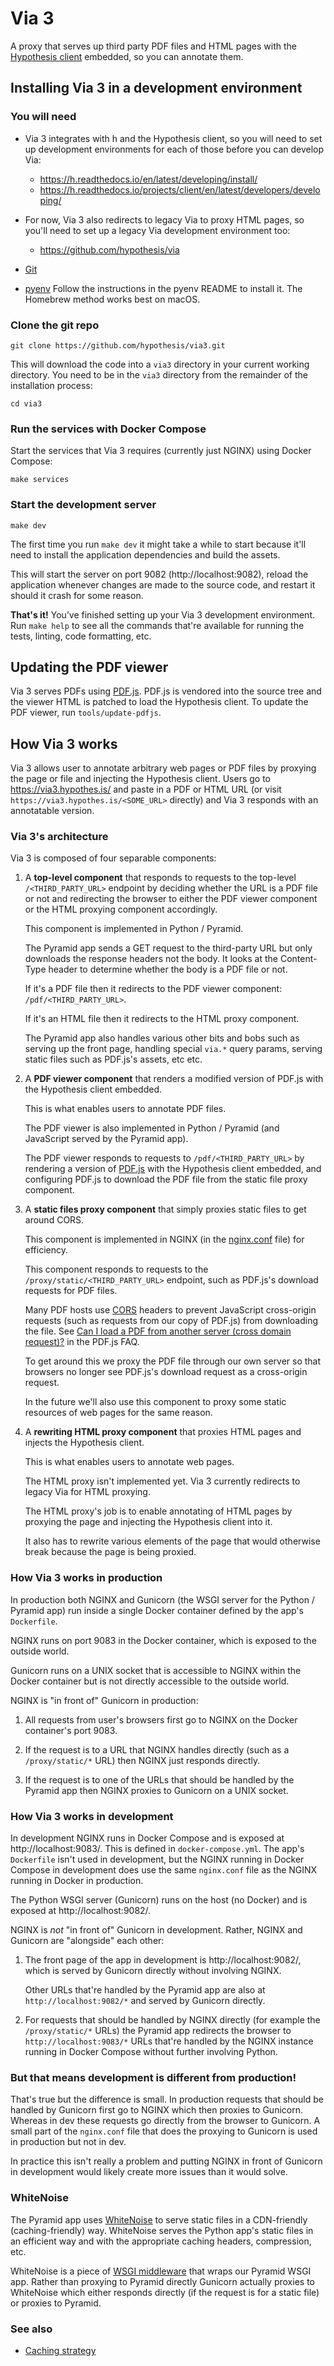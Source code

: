 Via 3
=====

A proxy that serves up third party PDF files and HTML pages with the
[Hypothesis client](https://github.com/hypothesis/client) embedded, so you can
annotate them.

Installing Via 3 in a development environment
---------------------------------------------

### You will need

* Via 3 integrates with h and the Hypothesis client, so you will need to
  set up development environments for each of those before you can develop Via:

  * https://h.readthedocs.io/en/latest/developing/install/
  * https://h.readthedocs.io/projects/client/en/latest/developers/developing/

* For now, Via 3 also redirects to legacy Via to proxy HTML pages, so you'll
  need to set up a legacy Via development environment too:

  * https://github.com/hypothesis/via

* [Git](https://git-scm.com/)

* [pyenv](https://github.com/pyenv/pyenv)
  Follow the instructions in the pyenv README to install it.
  The Homebrew method works best on macOS.

### Clone the git repo

    git clone https://github.com/hypothesis/via3.git

This will download the code into a `via3` directory in your current working
directory. You need to be in the `via3` directory from the remainder of the
installation process:

    cd via3

### Run the services with Docker Compose

Start the services that Via 3 requires (currently just NGINX) using Docker
Compose:

    make services

### Start the development server

    make dev

The first time you run `make dev` it might take a while to start because it'll
need to install the application dependencies and build the assets.

This will start the server on port 9082 (http://localhost:9082), reload the
application whenever changes are made to the source code, and restart it should
it crash for some reason.

**That's it!** You’ve finished setting up your Via 3 development environment. Run
`make help` to see all the commands that're available for running the tests,
linting, code formatting, etc.

Updating the PDF viewer
-----------------------

Via 3 serves PDFs using [PDF.js](https://mozilla.github.io/pdf.js/). PDF.js is
vendored into the source tree and the viewer HTML is patched to load the Hypothesis
client. To update the PDF viewer, run `tools/update-pdfjs`.

How Via 3 works
---------------

Via 3 allows user to annotate arbitrary web pages or PDF files by proxying the
page or file and injecting the Hypothesis client. Users go to
<https://via3.hypothes.is/> and paste in a PDF or HTML URL (or visit
`https://via3.hypothes.is/<SOME_URL>` directly) and Via 3 responds with an
annotatable version.

### Via 3's architecture

Via 3 is composed of four separable components:

1. A **top-level component** that responds to requests to the top-level
   `/<THIRD_PARTY_URL>` endpoint by deciding whether the URL is a PDF file or
   not and redirecting the browser to either the PDF viewer component or the
   HTML proxying component accordingly.

   This component is implemented in Python / Pyramid.

   The Pyramid app sends a GET request to the third-party URL but only
   downloads the response headers not the body. It looks at the Content-Type
   header to determine whether the body is a PDF file or not.

   If it's a PDF file then it redirects to the PDF viewer component:
   `/pdf/<THIRD_PARTY_URL>`.

   If it's an HTML file then it redirects to the HTML proxy component.

   The Pyramid app also handles various other bits and bobs such as serving up
   the front page, handling special `via.*` query params, serving static files
   such as PDF.js's assets, etc etc.

2. A **PDF viewer component** that renders a modified version of PDF.js with the Hypothesis client embedded.

   This is what enables users to annotate PDF files.

   The PDF viewer is also implemented in Python / Pyramid (and JavaScript served by the Pyramid app).

   The PDF viewer responds to requests to `/pdf/<THIRD_PARTY_URL>` by rendering
   a version of [PDF.js](https://mozilla.github.io/pdf.js/) with the Hypothesis
   client embedded, and configuring PDF.js to download the PDF file from the
   static file proxy component.

3. A **static files proxy component** that simply proxies static files to get around CORS.

   This component is implemented in NGINX (in the [nginx.conf](nginx/nginx.conf) file) for efficiency.

   This component responds to requests to the `/proxy/static/<THIRD_PARTY_URL>`
   endpoint, such as PDF.js's download requests for PDF files.

   Many PDF hosts use
   [CORS](https://developer.mozilla.org/en-US/docs/Web/HTTP/CORS) headers to
   prevent JavaScript cross-origin requests (such as requests from our copy of
   PDF.js) from downloading the file.
   See [Can I load a PDF from another server (cross domain request)?](https://github.com/mozilla/pdf.js/wiki/Frequently-Asked-Questions#can-i-load-a-pdf-from-another-server-cross-domain-request)
   in the PDF.js FAQ.

   To get around this we proxy the PDF file through our own server so that
   browsers no longer see PDF.js's download request as a cross-origin request.

   In the future we'll also use this component to proxy some static resources
   of web pages for the same reason.

4. A **rewriting HTML proxy component** that proxies HTML pages and injects the Hypothesis client.

   This is what enables users to annotate web pages.

   The HTML proxy isn't implemented yet. Via 3 currently redirects to legacy Via for HTML proxying.

   The HTML proxy's job is to enable annotating of HTML pages by proxying the
   page and injecting the Hypothesis client into it.

   It also has to rewrite various elements of the page that would otherwise
   break because the page is being proxied.

### How Via 3 works in production

In production both NGINX and Gunicorn (the WSGI server for the Python / Pyramid
app) run inside a single Docker container defined by the app's `Dockerfile`.

NGINX runs on port 9083 in the Docker container, which is exposed to the
outside world.

Gunicorn runs on a UNIX socket that is accessible to NGINX within the Docker
container but is not directly accessible to the outside world.

NGINX is "in front of" Gunicorn in production:

1. All requests from user's browsers first go to NGINX on the Docker container's port 9083.

2. If the request is to a URL that NGINX handles directly (such as a
   `/proxy/static/*` URL) then NGINX just responds directly.

3. If the request is to one of the URLs that should be handled by the Pyramid
   app then NGINX proxies to Gunicorn on a UNIX socket.

### How Via 3 works in development

In development NGINX runs in Docker Compose and is exposed at
http://localhost:9083/. This is defined in `docker-compose.yml`. The app's
`Dockerfile` isn't used in development, but the NGINX running in Docker Compose
in development does use the same `nginx.conf` file as the NGINX running in
Docker in production.

The Python WSGI server (Gunicorn) runs on the host (no Docker) and is exposed
at http://localhost:9082/.

NGINX is _not_ "in front of" Gunicorn in development. Rather, NGINX and
Gunicorn are "alongside" each other:

1. The front page of the app in development is http://localhost:9082/, which is
   served by Gunicorn directly without involving NGINX.

   Other URLs that're handled by the Pyramid app are also at
   `http://localhost:9082/*` and served by Gunicorn directly.

2. For requests that should be handled by NGINX directly (for example the
   `/proxy/static/*` URLs) the Pyramid app redirects the browser to
   `http://localhost:9083/*` URLs that're handled by the NGINX instance running
   in Docker Compose without further involving Python.

### But that means development is different from production!

That's true but the difference is small. In production requests that should be
handled by Gunicorn first go to NGINX which then proxies to Gunicorn. Whereas
in dev these requests go directly from the browser to Gunicorn. A small part of
the `nginx.conf` file that does the proxying to Gunicorn is used in production
but not in dev.

In practice this isn't really a problem and putting NGINX in front of Gunicorn
in development would likely create more issues than it would solve.

### WhiteNoise

The Pyramid app uses [WhiteNoise](http://whitenoise.evans.io/) to serve static
files in a CDN-friendly (caching-friendly) way. WhiteNoise serves the Python
app's static files in an efficient way and with the appropriate caching headers,
compression, etc.

WhiteNoise is a piece of [WSGI middleware](https://www.python.org/dev/peps/pep-3333/#middleware-components-that-play-both-sides)
that wraps our Pyramid WSGI app. Rather than proxying to Pyramid directly
Gunicorn actually proxies to WhiteNoise which either responds directly (if the
request is for a static file) or proxies to Pyramid.

### See also

* [Caching strategy](docs/caching-strategy.md)
